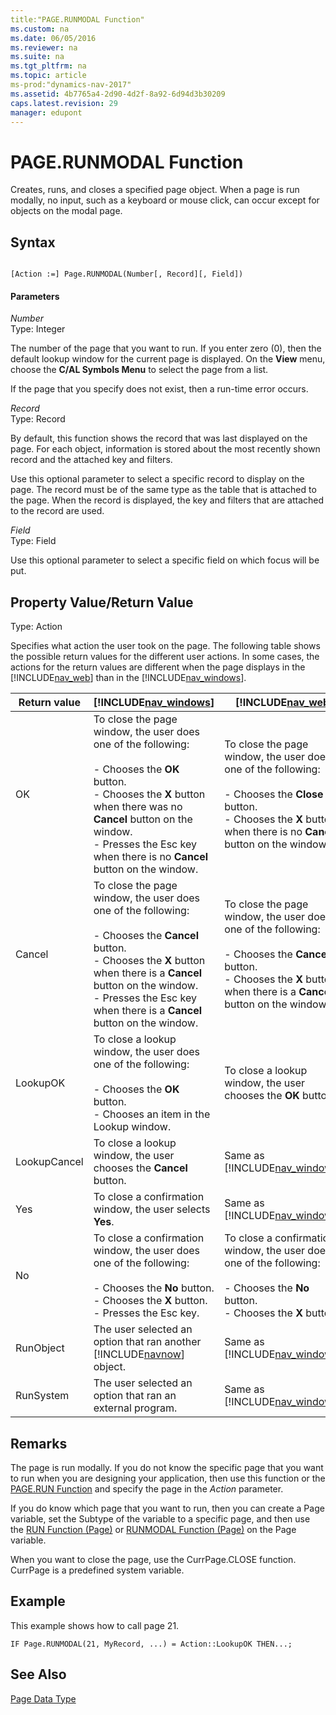 ```yaml
---
title:"PAGE.RUNMODAL Function"
ms.custom: na
ms.date: 06/05/2016
ms.reviewer: na
ms.suite: na
ms.tgt_pltfrm: na
ms.topic: article
ms-prod:"dynamics-nav-2017"
ms.assetid: 4b7765a4-2d90-4d2f-8a92-6d94d3b30209
caps.latest.revision: 29
manager: edupont
---
```

# PAGE.RUNMODAL Function
Creates, runs, and closes a specified page object. When a page is run modally, no input, such as a keyboard or mouse click, can occur except for objects on the modal page.  
  
## Syntax  
  
```  
  
[Action :=] Page.RUNMODAL(Number[, Record][, Field])  
```  
  
#### Parameters  
 *Number*  
 Type: Integer  
  
 The number of the page that you want to run. If you enter zero \(0\), then the default lookup window for the current page is displayed. On the **View** menu, choose the **C\/AL Symbols Menu** to select the page from a list.  
  
 If the page that you specify does not exist, then a run\-time error occurs.  
  
 *Record*  
 Type: Record  
  
 By default, this function shows the record that was last displayed on the page. For each object, information is stored about the most recently shown record and the attached key and filters.  
  
 Use this optional parameter to select a specific record to display on the page. The record must be of the same type as the table that is attached to the page. When the record is displayed, the key and filters that are attached to the record are used.  
  
 *Field*  
 Type: Field  
  
 Use this optional parameter to select a specific field on which focus will be put.  
  
## Property Value\/Return Value  
 Type: Action  
  
 Specifies what action the user took on the page. The following table shows the possible return values for the different user actions. In some cases, the actions for the return values are different when the page displays in the [!INCLUDE[nav_web](includes/nav_web_md.md)] than in the [!INCLUDE[nav_windows](includes/nav_windows_md.md)].  
  
|Return value|[!INCLUDE[nav_windows](includes/nav_windows_md.md)]|[!INCLUDE[nav_web](includes/nav_web_md.md)]|  
|------------------|-------------------------------|---------------------------|  
|OK|To close the page window, the user does one of the following:<br /><br /> -   Chooses the **OK** button.<br />-   Chooses the **X** button when there was no **Cancel** button on the window.<br />-   Presses the Esc key when there is no **Cancel** button on the window.|To close the page window, the user does one of the following:<br /><br /> -   Chooses the **Close** button.<br />-   Chooses the **X** button when there is no **Cancel** button on the window.|  
|Cancel|To close the page window, the user does one of the following:<br /><br /> -   Chooses the **Cancel** button.<br />-   Chooses the **X** button when there is a **Cancel** button on the window.<br />-   Presses the Esc key when there is a **Cancel** button on the window.|To close the page window, the user does one of the following:<br /><br /> -   Chooses the **Cancel** button.<br />-   Chooses the **X** button when there is a **Cancel** button on the window.|  
|LookupOK|To close a lookup window, the user does one of the following:<br /><br /> -   Chooses the **OK** button.<br />-   Chooses an item in the Lookup window.|To close a lookup window, the user chooses the **OK** button.|  
|LookupCancel|To close a lookup window, the user chooses the **Cancel** button.|Same as [!INCLUDE[nav_windows](includes/nav_windows_md.md)].|  
|Yes|To close a confirmation window, the user selects **Yes**.|Same as [!INCLUDE[nav_windows](includes/nav_windows_md.md)].|  
|No|To close a confirmation window, the user does one of the following:<br /><br /> -   Chooses the **No** button.<br />-   Chooses the **X** button.<br />-   Presses the Esc key.|To close a confirmation window, the user does one of the following:<br /><br /> -   Chooses the **No** button.<br />-   Chooses the **X** button.|  
|RunObject|The user selected an option that ran another [!INCLUDE[navnow](includes/navnow_md.md)] object.|Same as [!INCLUDE[nav_windows](includes/nav_windows_md.md)].|  
|RunSystem|The user selected an option that ran an external program.|Same as [!INCLUDE[nav_windows](includes/nav_windows_md.md)].|  
  
## Remarks  
 The page is run modally. If you do not know the specific page that you want to run when you are designing your application, then use this function or the [PAGE.RUN Function](PAGE.RUN-Function.md) and specify the page in the *Action* parameter.  
  
 If you do know which page that you want to run, then you can create a Page variable, set the Subtype of the variable to a specific page, and then use the [RUN Function \(Page\)](RUN-Function--Page-.md) or [RUNMODAL Function \(Page\)](RUNMODAL-Function--Page-.md) on the Page variable.  
  
 When you want to close the page, use the CurrPage.CLOSE function. CurrPage is a predefined system variable.  
  
## Example  
 This example shows how to call page 21.  
  
```  
IF Page.RUNMODAL(21, MyRecord, ...) = Action::LookupOK THEN...;  
```  
  
## See Also  
 [Page Data Type](Page-Data-Type.md)